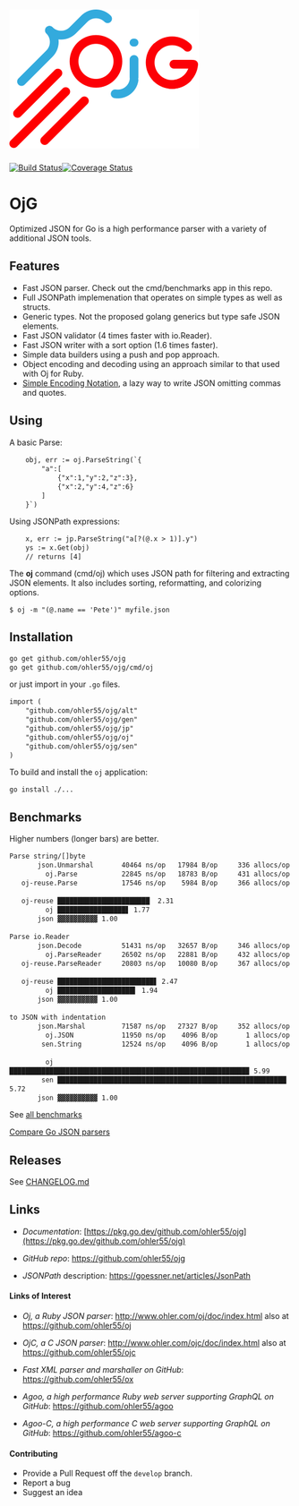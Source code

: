 # [![{}j](assets/ojg_comet.svg)](https://github.com/ohler55/ojg)

[![Build Status](https://img.shields.io/travis/ohler55/ojg/master.svg?logo=travis)](http://travis-ci.org/ohler55/ojg?branch=master)[![Coverage Status](https://coveralls.io/repos/github/ohler55/ojg/badge.svg?branch=master)](https://coveralls.io/github/ohler55/ojg?branch=master)

# OjG

Optimized JSON for Go is a high performance parser with a variety of
additional JSON tools.

## Features

 - Fast JSON parser. Check out the cmd/benchmarks app in this repo.
 - Full JSONPath implemenation that operates on simple types as well as structs.
 - Generic types. Not the proposed golang generics but type safe JSON elements.
 - Fast JSON validator (4 times faster with io.Reader).
 - Fast JSON writer with a sort option (1.6 times faster).
 - Simple data builders using a push and pop approach.
 - Object encoding and decoding using an approach similar to that used with Oj for Ruby.
 - [Simple Encoding Notation](sen.md), a lazy way to write JSON omitting commas and quotes.

## Using

A basic Parse:

```golang
    obj, err := oj.ParseString(`{
        "a":[
            {"x":1,"y":2,"z":3},
            {"x":2,"y":4,"z":6}
        ]
    }`)
```

Using JSONPath expressions:

```golang
    x, err := jp.ParseString("a[?(@.x > 1)].y")
    ys := x.Get(obj)
    // returns [4]
```

The **oj** command (cmd/oj) which uses JSON path for filtering and
extracting JSON elements. It also includes sorting, reformatting, and
colorizing options.

```
$ oj -m "(@.name == 'Pete')" myfile.json

```

## Installation
```
go get github.com/ohler55/ojg
go get github.com/ohler55/ojg/cmd/oj

```

or just import in your `.go` files.

```
import (
    "github.com/ohler55/ojg/alt"
    "github.com/ohler55/ojg/gen"
    "github.com/ohler55/ojg/jp"
    "github.com/ohler55/ojg/oj"
    "github.com/ohler55/ojg/sen"
)
```

To build and install the `oj` application:

```
go install ./...
```

## Benchmarks

Higher numbers (longer bars) are better.

```
Parse string/[]byte
       json.Unmarshal       40464 ns/op   17984 B/op     336 allocs/op
         oj.Parse           22845 ns/op   18783 B/op     431 allocs/op
   oj-reuse.Parse           17546 ns/op    5984 B/op     366 allocs/op

   oj-reuse ███████████████████████  2.31
         oj █████████████████▋ 1.77
       json ▓▓▓▓▓▓▓▓▓▓ 1.00

Parse io.Reader
       json.Decode          51431 ns/op   32657 B/op     346 allocs/op
         oj.ParseReader     26502 ns/op   22881 B/op     432 allocs/op
   oj-reuse.ParseReader     20803 ns/op   10080 B/op     367 allocs/op

   oj-reuse ████████████████████████▋ 2.47
         oj ███████████████████▍ 1.94
       json ▓▓▓▓▓▓▓▓▓▓ 1.00

to JSON with indentation
       json.Marshal         71587 ns/op   27327 B/op     352 allocs/op
         oj.JSON            11950 ns/op    4096 B/op       1 allocs/op
        sen.String          12524 ns/op    4096 B/op       1 allocs/op

         oj ███████████████████████████████████████████████████████████▉ 5.99
        sen █████████████████████████████████████████████████████████▏ 5.72
       json ▓▓▓▓▓▓▓▓▓▓ 1.00
```

See [all benchmarks](benchmarks.md)

[Compare Go JSON parsers](https://github.com/ohler55/compare-go-json)

## Releases

See [CHANGELOG.md](CHANGELOG.md)

## Links

- *Documentation*: [https://pkg.go.dev/github.com/ohler55/ojg](https://pkg.go.dev/github.com/ohler55/ojg)

- *GitHub* *repo*: https://github.com/ohler55/ojg

- *JSONPath* description: https://goessner.net/articles/JsonPath

#### Links of Interest

 - *Oj, a Ruby JSON parser*: http://www.ohler.com/oj/doc/index.html also at https://github.com/ohler55/oj

 - *OjC, a C JSON parser*: http://www.ohler.com/ojc/doc/index.html also at https://github.com/ohler55/ojc

 - *Fast XML parser and marshaller on GitHub*: https://github.com/ohler55/ox

 - *Agoo, a high performance Ruby web server supporting GraphQL on GitHub*: https://github.com/ohler55/agoo

 - *Agoo-C, a high performance C web server supporting GraphQL on GitHub*: https://github.com/ohler55/agoo-c

#### Contributing

+ Provide a Pull Request off the `develop` branch.
+ Report a bug
+ Suggest an idea
